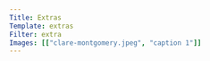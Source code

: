 ```yaml
---
Title: Extras
Template: extras
Filter: extra
Images: [["clare-montgomery.jpeg", "caption 1"]]
---
```

